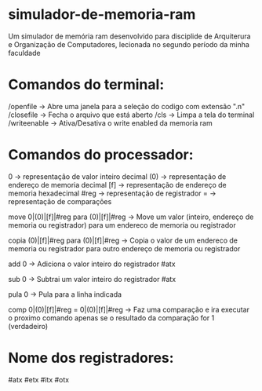 # simulador-de-memoria-ram
Um simulador de memória ram desenvolvido para disciplide de Arquiterura e Organização de Computadores, lecionada no segundo período da minha faculdade

# Comandos do terminal:

/openfile -> Abre uma janela para a seleção do codigo com extensão ".n"
/closefile -> Fecha o arquivo que está aberto
/cls -> Limpa a tela do terminal
/writeenable -> Ativa/Desativa o write enabled da memoria ram

# Comandos do processador:

0 -> representação de valor inteiro decimal
(0) -> representação de endereço de memoria decimal
[f] -> representação de endereço de memoria hexadecimal
#reg -> representação de registrador
= -> representação de comparações

move 0|(0)|[f]|#reg para (0)|[f]|#reg -> Move um valor (inteiro, endereço de memoria ou registrador) para um endereco de memoria ou registrador

copia (0)|[f]|#reg para (0)|[f]|#reg -> Copia o valor de um endereco de memoria ou registrador para outro endereço de memoria ou registrador

add 0 -> Adiciona o valor inteiro do registrador #atx

sub 0 -> Subtrai um valor inteiro do registrador #atx

pula 0 -> Pula para a linha indicada

comp 0|(0)|[f]|#reg = 0|(0)|[f]|#reg -> Faz uma comparação e ira executar o proximo comando apenas se o resultado da comparação for 1 (verdadeiro)



# Nome dos registradores:

#atx
#etx
#itx
#otx
